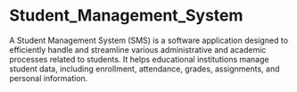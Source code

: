 # Student_Management_System
A Student Management System (SMS) is a software application designed to efficiently handle and streamline various administrative and academic processes related to students. It helps educational institutions manage student data, including enrollment, attendance, grades, assignments, and personal information.

